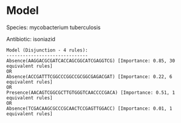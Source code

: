 
# Model

Species: mycobacterium tuberculosis

Antibiotic: isoniazid

```
Model (Disjunction - 4 rules):
------------------------------
Absence(AAGGACGCGATCACCAGCGGCATCGAGGTCG) [Importance: 0.85, 30 equivalent rules]
OR
Absence(ACCGATTTCGGCCCGGCCGCGGCGAGACGAT) [Importance: 0.22, 6 equivalent rules]
OR
Presence(AACAGTCGGCGCTTGTGGGTCAACCCCGACA) [Importance: 0.51, 1 equivalent rules]
OR
Absence(TCGACAAGCGCCCGCAACTCCGAGTTGGACC) [Importance: 0.01, 1 equivalent rules]

```

